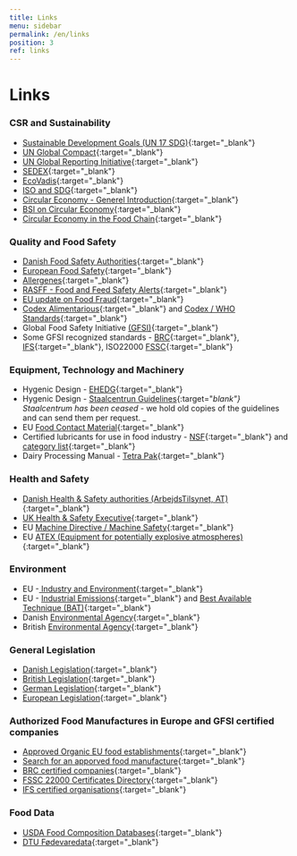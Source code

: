```yaml
---
title: Links
menu: sidebar
permalink: /en/links
position: 3
ref: links
---
```


# Links

### CSR and Sustainability 

* [Sustainable Development Goals (UN 17 SDG)][22]{:target="_blank"}
* [UN Global Compact][23]{:target="_blank"}
* [UN Global Reporting Initiative][24]{:target="_blank"}
* [SEDEX][25]{:target="_blank"}
* [EcoVadis][26]{:target="_blank"}
* [ISO and SDG][27]{:target="_blank"}
* [Circular Economy - Generel Introduction][28]{:target="_blank"}
* [BSI on Circular Economy][29]{:target="_blank"}
* [Circular Economy in the Food Chain][30]{:target="_blank"}

### Quality and Food Safety 

* [Danish Food Safety Authorities][32]{:target="_blank"}
* [European Food Safety][33]{:target="_blank"}
* [Allergenes][34]{:target="_blank"}
* [RASFF - Food and Feed Safety Alerts][35]{:target="_blank"}
* [EU update on Food Fraud][36]{:target="_blank"}
* [Codex Alimentarious][37]{:target="_blank"} and [Codex / WHO Standards][38]{:target="_blank"}
* Global Food Safety Initiative [(GFSI)][39]{:target="_blank"}
* Some GFSI recognized standards - [BRC][40]{:target="_blank"}, [IFS][41]{:target="_blank"}, ISO22000 [FSSC][42]{:target="_blank"}

### Equipment, Technology and Machinery 

* Hygenic Design - [EHEDG][44]{:target="_blank"}
* Hygenic Design - [Staalcentrun Guidelines][45]{:target="_blank"} Staalcentrum has been ceased -_ we hold old copies of the guidelines and can send them per request. _
* EU [Food Contact Material][46]{:target="_blank"}
* Certified lubricants for use in food industry - [NSF][47]{:target="_blank"} and [category list][48]{:target="_blank"}
* Dairy Processing Manual - [Tetra Pak][49]{:target="_blank"}

### Health and Safety 

* [Danish Health & Safety authorities (ArbejdsTilsynet, AT)][50]{:target="_blank"}
* [UK Health & Safety Executive][51]{:target="_blank"}
* EU [Machine Directive / Machine Safety][52]{:target="_blank"}
* EU [ATEX (Equipment for potentially explosive atmospheres)][53]{:target="_blank"}

### Environment

* EU -[ Industry and Environment][55]{:target="_blank"}
* EU - [Industrial Emissions][56]{:target="_blank"} and [Best Available Technique (BAT)][57]{:target="_blank"}
* Danish [Environmental Agency][58]{:target="_blank"}
* British [Environmental Agency][59]{:target="_blank"}

### General Legislation

* [Danish Legislation][60]{:target="_blank"}
* [British Legislation][61]{:target="_blank"}
* [German Legislation][62]{:target="_blank"}
* [European Legislation][63]{:target="_blank"}

### Authorized Food Manufactures in Europe and GFSI certified companies

* [Approved Organic EU food establishments][64]{:target="_blank"}
* [Search for an apporved food manufacture][65]{:target="_blank"}
* [BRC certified companies][66]{:target="_blank"}
* [FSSC 22000 Certificates Directory][67]{:target="_blank"}
* [IFS certified organisations][68]{:target="_blank"}

### Food Data 

* [USDA Food Composition Databases][69]{:target="_blank"}
* [DTU Fødevaredata][70]{:target="_blank"}

[21]: /assets/images/SDG.png#w255#pull-right "Sdg"
[22]: https://sdgs.un.org/goals "https://sdgs.un.org/goals"
[23]: https://www.unglobalcompact.org/ "https://www.unglobalcompact.org/"
[24]: https://www.globalreporting.org/ "https://www.globalreporting.org/"
[25]: https://www.sedex.com/ "https://www.sedex.com/"
[26]: https://ecovadis.com/ "https://ecovadis.com/"
[27]: https://www.iso.org/sdgs.html "https://www.iso.org/sdgs.html"
[28]: https://www.ellenmacarthurfoundation.org/circular-economy/concept "https://www.ellenmacarthurfoundation.org/circular-economy/concept"
[29]: https://www.bsigroup.com/en-GB/standards/benefits-of-using-standards/becoming-more-sustainable-with-standards/BS8001-Circular-Economy/ "https://www.bsigroup.com/en-GB/standards/benefits-of-using-standards/becoming-more-sustainable-with-standards/BS8001-Circular-Economy/"
[30]: https://circulareconomy.fooddrinkeurope.eu/manufacturing/ "https://circulareconomy.fooddrinkeurope.eu/manufacturing/"
[31]: /assets/images/00%20About.jpg#w255#pull-right "00 About"
[32]: https://foedevarestyrelsen.dk/ "https://foedevarestyrelsen.dk/"
[33]: https://food.ec.europa.eu/safety_en "https://food.ec.europa.eu/safety_en"
[34]: http://farrp.unl.edu/reg-sit-food-allergens "http://farrp.unl.edu/reg-sit-food-allergens"
[35]: http://ec.europa.eu/food/safety/rasff/index_en.htm "http://ec.europa.eu/food/safety/rasff/index_en.htm"
[36]: https://ec.europa.eu/knowledge4policy/food-fraud-quality_en "https://ec.europa.eu/knowledge4policy/food-fraud-quality_en"
[37]: hhttp://www.fao.org/fao-who-codexalimentarius/codex-home/en/ "http://www.fao.org/fao-who-codexalimentarius/codex-home/en/"
[38]: http://www.fao.org/fao-who-codexalimentarius/standards/list-of-standards/en/ "http://www.fao.org/fao-who-codexalimentarius/standards/list-of-standards/en/"
[39]: http://www.mygfsi.com/ "http://www.mygfsi.com/"
[40]: https://www.brcgs.com/ "https://www.brcgs.com/"
[41]: https://www.ifs-certification.com/index.php/en/standards "https://www.ifs-certification.com/index.php/en/standards"
[42]: http://www.fssc22000.com/documents/home.xml?lang=en "http://www.fssc22000.com/documents/home.xml?lang=en"
[43]: /assets/images/EHEDG.png#w255#pull-right "Ehedg"
[44]: http://www.ehedg.org/?nr=9&lang=en "http://www.ehedg.org/?nr=9&lang=en"
[45]: http://staalcentrum.dk/VidenTANK/industriens_guidelines.htm "http://staalcentrum.dk/VidenTANK/industriens_guidelines.htm"
[46]: http://ec.europa.eu/food/safety/chemical_safety/food_contact_materials/index_en.htm "http://ec.europa.eu/food/safety/chemical_safety/food_contact_materials/index_en.htm"
[47]: http://info.nsf.org/Certified/iso_21469/ "http://info.nsf.org/Certified/iso_21469/"
[48]: http://info.nsf.org/USDA/categories.html#P1 "http://info.nsf.org/USDA/categories.html#P1"
[49]: http://www.dairyprocessinghandbook.com/ "http://www.dairyprocessinghandbook.com/"
[50]: https://at.dk/en "https://at.dk/en"
[51]: http://www.hse.gov.uk/ "http://www.hse.gov.uk/"
[52]: http://ec.europa.eu/growth/sectors/mechanical-engineering/machinery/index_en.htm "http://ec.europa.eu/growth/sectors/mechanical-engineering/machinery/index_en.htm"
[53]: http://ec.europa.eu/growth/sectors/mechanical-engineering/atex/index_en.htm "http://ec.europa.eu/growth/sectors/mechanical-engineering/atex/index_en.htm"
[54]: /assets/images/Bæredygtighed.png#w255#pull-right "Bæredygtighed"
[55]: http://ec.europa.eu/environment/industry/index_en.htm "http://ec.europa.eu/environment/industry/index_en.htm"
[56]: http://ec.europa.eu/environment/industry/stationary/index.htm "http://ec.europa.eu/environment/industry/stationary/index.htm"
[57]: http://eippcb.jrc.ec.europa.eu/reference/ "http://eippcb.jrc.ec.europa.eu/reference/"
[58]: http://eng.mst.dk/ "http://eng.mst.dk/"
[59]: https://www.gov.uk/government/organisations/environment-agency/services-information "https://www.gov.uk/government/organisations/environment-agency/services-information"
[60]: https://www.retsinformation.dk/ "https://www.retsinformation.dk/"
[61]: http://www.legislation.gov.uk/ "http://www.legislation.gov.uk/"
[62]: http://www.gesetze-im-internet.de/index.html "http://www.gesetze-im-internet.de/index.html"
[63]: http://eur-lex.europa.eu/RECH_legislation.do?ihmlang=en "http://eur-lex.europa.eu/RECH_legislation.do?ihmlang=en"
[64]: https://webgate.ec.europa.eu/tracesnt/directory/publication/organic-operator/index# "https://webgate.ec.europa.eu/tracesnt/directory/publication/organic-operator/index#"
[65]: http://www.eucode.info/ "http://www.eucode.info/"
[66]: http://www.brcdirectory.co.uk/ "http://www.brcdirectory.co.uk/"
[67]: hhttps://www.fssc22000.com/certified-organizations/# "https://www.fssc22000.com/certified-organizations/#"
[68]:  https://www.ifs-certification.com/index.php/en/? "https://www.ifs-certification.com/index.php/en/?"
[69]: https://ndb.nal.usda.gov/ndb/search/list "https://ndb.nal.usda.gov/ndb/search/list"
[70]: http://frida.fooddata.dk/index.php?lang=en "http://frida.fooddata.dk/index.php?lang=en"
